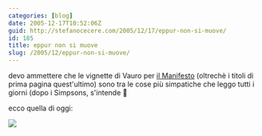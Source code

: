 ```yaml
---
categories: [blog]
date: 2005-12-17T10:52:06Z
guid: http://stefanocecere.com/2005/12/17/eppur-non-si-muove/
id: 185
title: eppur non si muove
slug: /2005/12/eppur-non-si-muove/
---
```


devo ammettere che le vignette di Vauro per [il Manifesto](http://www.ilmanifesto.it/) (oltrechè i titoli di prima pagina quest'ultimo) sono tra le cose più simpatiche che leggo tutti i giorni (dopo i Simpsons, s'intende 🙂

ecco quella di oggi:
  
![](/wp-content/vauro.gif)